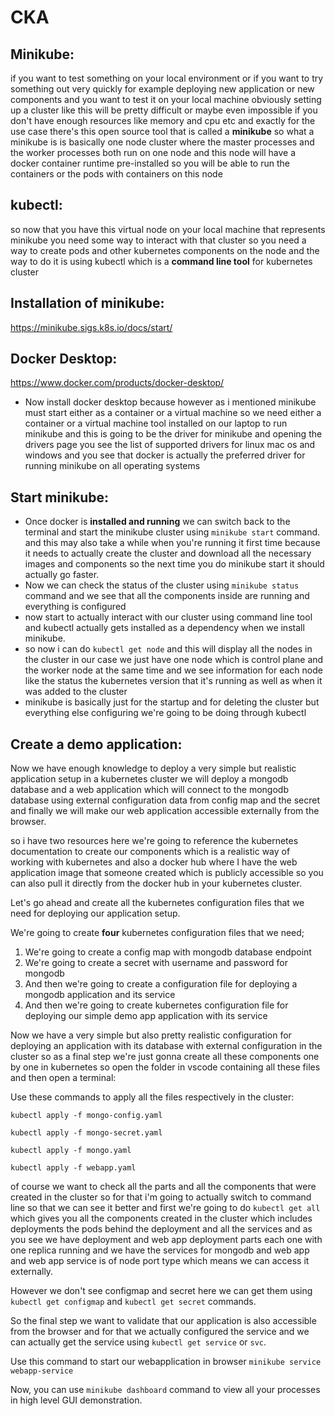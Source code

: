 # CKA

## Minikube:

if you want to test something on your local environment or if you want to try something out very quickly for example deploying new application or new components and you want to test it on your local machine obviously setting up a cluster like this will be pretty
difficult or maybe even impossible if you don't have enough resources like memory and cpu etc and exactly for the use case there's this open source tool that is called a **minikube** so what a minikube is is basically one node cluster where the master processes and the worker processes both run on one node and this node will have a docker container runtime pre-installed so you will be able to run the containers or the pods with containers on this node


## kubectl:

so now that you have this virtual node on your local machine that represents minikube you need some way to interact with that cluster so you need a way to create pods and other kubernetes components on the node and the way to do it is using kubectl which is a **command line tool** for kubernetes cluster


## Installation of minikube:

https://minikube.sigs.k8s.io/docs/start/

## Docker Desktop:

https://www.docker.com/products/docker-desktop/

-	Now install docker desktop because however as i mentioned minikube must start either as a container or a virtual machine so we need either a container or a virtual machine tool installed on our laptop to run minikube and this is going to be the driver for minikube and opening the drivers page you see the list of supported drivers for linux mac os and windows and you see that docker is actually the preferred driver for running minikube on all operating systems


## Start minikube:

-	Once docker is **installed and running** we can switch back to the terminal and start the minikube cluster using `minikube start` command. and this may also take a while when you're running it first time because it needs to actually create the cluster and download all the necessary images and components so the next time you do minikube start it should actually go faster.
-	Now we can check the status of the cluster using `minikube status` command and we see that all the components inside are running and everything is configured
-	now start to actually interact with our cluster using command line tool and kubectl actually gets installed as a dependency when we install minikube.
-	so now i can do `kubectl get node` and this will display all the nodes in the cluster in our case we just have one node which is control plane and the worker node at the same time and we see information for each node like the status the kubernetes version that it's running as well as when it was added to the cluster
-	minikube is basically just for the startup and for deleting the cluster but everything else configuring we're going to be doing through kubectl

## Create a demo application:

Now we have enough knowledge to deploy a very simple but realistic application setup in a kubernetes cluster we will deploy a mongodb database and a web application which will connect to the mongodb database using external configuration data from config map and the secret and finally we will make our web application accessible externally from the browser.

so i have two resources here we're going to reference the kubernetes documentation to create our components which is a realistic way of working with kubernetes and also a docker hub where I have the web application image that someone created which is publicly accessible so you can also pull it directly from the docker hub in your kubernetes cluster.

Let's go ahead and create all the kubernetes configuration files that we need for deploying our application setup. 

We're going to create **four** kubernetes configuration files that we need;

1. We're going to create a config map with mongodb database endpoint
2. We're going to create a secret with username and password for mongodb
3. And then we're going to create a configuration file for deploying a mongodb application and its service
4. And then we're going to create kubernetes configuration file for deploying our simple demo app application with its service

Now we have a very simple but also pretty realistic configuration for deploying an application with its database with external configuration in the cluster so as a final step we're just gonna create all these components one by one in kubernetes so open the folder in vscode containing all these files and then open a terminal:

Use these commands to apply all the files respectively in the cluster:


`kubectl apply -f mongo-config.yaml`

`kubectl apply -f mongo-secret.yaml`

`kubectl apply -f mongo.yaml`

`kubectl apply -f webapp.yaml`


of course we want to check all the parts and all the components that were created in the cluster so for that i'm going to actually switch to command line so that we can see it better and first we're going to do `kubectl get all` which gives you all the components created in the cluster which includes deployments the pods behind the deployment and all the services and as you see we have deployment and web app deployment parts each one with one replica running and we have the services for mongodb and web app and web app service is of node port type which means we can access it externally.

However we don't see configmap and secret here we can get them using `kubectl get configmap` and `kubectl get secret` commands.

So the final step we want to validate that our application is also accessible from the browser and for that we actually configured the service and we can actually get the service using `kubectl get service` or `svc`.

Use this command to start our webapplication in browser `minikube service webapp-service`

Now, you can use `minikube dashboard` command to view all your processes in high level GUI demonstration.
